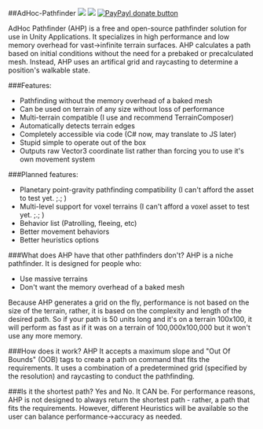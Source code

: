 ##AdHoc-Pathfinder
![](http://img.shields.io/badge/License-GNU-red.svg)
![](http://img.shields.io/badge/Version-Beta-orange.svg)
[![PayPayl donate button](http://img.shields.io/paypal/donate.png?color=yellow)](https://www.paypal.com/cgi-bin/webscr?cmd=_donations&business=D6LSUGHZ8LTNU&lc=US&item_name=Donation%20to%20AdHoc%20Pathfinder&currency_code=USD&bn=PP%2dDonationsBF%3abtn_donate_LG%2egif%3aNonHosted "Donate once-off to this project using Paypal")

AdHoc Pathfinder (AHP) is a free and open-source pathfinder solution for use in Unity Applications. It specializes in high performance and low memory overhead for vast->infinite terrain surfaces. AHP calculates a path based on initial conditions without the need for a prebaked or precalculated mesh. Instead, AHP uses an artifical grid and raycasting to determine a position's walkable state.

###Features:

  * Pathfinding without the memory overhead of a baked mesh
  * Can be used on terrain of any size without loss of performance
  * Multi-terrain compatible (I use and recommend TerrainComposer)
  * Automatically detects terrain edges
  * Completely accessible via code (C# now, may translate to JS later)
  * Stupid simple to operate out of the box
  * Outputs raw Vector3 coordinate list rather than forcing you to use it's own movement system
 
  

###Planned features:

  * Planetary point-gravity pathfinding compatibility (I can't afford the asset to test yet. ;.; )
  * Multi-level support for voxel terrains (I can't afford a voxel asset to test yet. ;.; )
  * Behavior list (Patrolling, fleeing, etc)
  * Better movement behaviors
  * Better heuristics options


###What does AHP have that other pathfinders don't?
AHP is a niche pathfinder. It is designed for people who:

 * Use massive terrains
 * Don't want the memory overhead of a baked mesh

Because AHP generates a grid on the fly, performance is not based on the size of the terrain, rather, it is based on the complexity and length of the desired path. So if your path is 50 units long and it's on a terrain 100x100, it will perform as fast as if it was on a terrain of 100,000x100,000 but it won't use any more memory.

###How does it work?
AHP It accepts a maximum slope and "Out Of Bounds" (OOB) tags to create a path on command that fits the requirements. It uses a combination of a predetermined grid (specified by the resolution) and raycasting to conduct the pathfinding.

###Is it the shortest path?
Yes and No. It CAN be. For performance reasons, AHP is not designed to always return the shortest path - rather, a path that fits the requirements. However, different Heuristics will be available so the user can balance performance->accuracy as needed.
